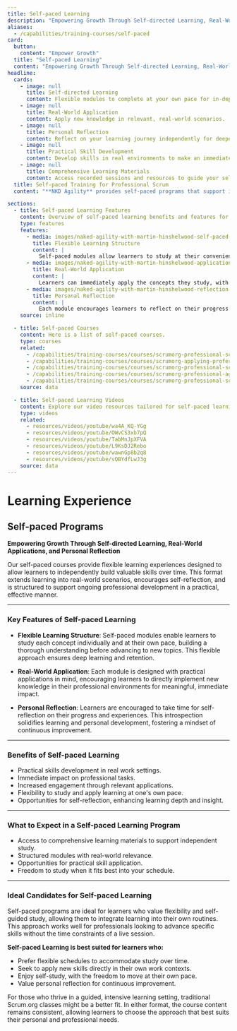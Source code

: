```yaml
---
title: Self-paced Learning
description: "Empowering Growth Through Self-directed Learning, Real-World Applications, and Personal Reflection"
aliases:
  - /capabilities/training-courses/self-paced
card:
  button:
    content: "Empower Growth"
  title: "Self-paced Learning"
  content: "Empowering Growth Through Self-directed Learning, Real-World Applications, and Personal Reflection"
headline:
  cards:
    - image: null
      title: Self-directed Learning
      content: Flexible modules to complete at your own pace for in-depth understanding.
    - image: null
      title: Real-World Application
      content: Apply new knowledge in relevant, real-world scenarios.
    - image: null
      title: Personal Reflection
      content: Reflect on your learning journey independently for deeper insights.
    - image: null
      title: Practical Skill Development
      content: Develop skills in real environments to make an immediate impact.
    - image: null
      title: Comprehensive Learning Materials
      content: Access recorded sessions and resources to guide your self-study.
  title: Self-paced Training for Professional Scrum
  content: "**NKD Agility** provides self-paced programs that support individual growth through self-directed study, practical applications, and independent reflection, enabling learners to gain in-depth knowledge and apply it in their work environments."

sections:
  - title: Self-paced Learning Features
    content: Overview of self-paced learning benefits and features for professional development.
    type: features
    features:
      - media: images/naked-agility-with-martin-hinshelwood-self-paced-learning.png
        title: Flexible Learning Structure
        content: |
          Self-paced modules allow learners to study at their convenience, focusing on one concept at a time to ensure thorough understanding before progressing. This approach fosters retention and practical application.
      - media: images/naked-agility-with-martin-hinshelwood-application.png
        title: Real-World Application
        content: |
          Learners can immediately apply the concepts they study, with each topic designed to have direct relevance to professional environments and practical use.
      - media: images/naked-agility-with-martin-hinshelwood-reflection.png
        title: Personal Reflection
        content: |
          Each module encourages learners to reflect on their progress and understanding, fostering a deeper connection to the material and continuous personal growth.
    source: inline

  - title: Self-paced Courses
    content: Here is a list of self-paced courses.
    type: courses
    related:
      - /capabilities/training-courses/courses/scrumorg-professional-scrum-product-owner
      - /capabilities/training-courses/courses/scrumorg-applying-professional-scrum
      - /capabilities/training-courses/courses/scrumorg-professional-scrum-master
      - /capabilities/training-courses/courses/scrumorg-professional-agile-leadership-essentials
      - /capabilities/training-courses/courses/scrumorg-professional-scrum-with-user-experience
    source: data

  - title: Self-paced Learning Videos
    content: Explore our video resources tailored for self-paced learning.
    type: videos
    related:
      - resources/videos/youtube/wa4A_KQ-YGg
      - resources/videos/youtube/OWvCS3xb7pQ
      - resources/videos/youtube/TabMnJpXFVA
      - resources/videos/youtube/L9KsDJ2Rebo
      - resources/videos/youtube/wawnGp8b2q8
      - resources/videos/youtube/vQBYdfLwJ3g
    source: data
---
```


# Learning Experience

## Self-paced Programs

**Empowering Growth Through Self-directed Learning, Real-World Applications, and Personal Reflection**

Our self-paced courses provide flexible learning experiences designed to allow learners to independently build valuable skills over time. This format extends learning into real-world scenarios, encourages self-reflection, and is structured to support ongoing professional development in a practical, effective manner.

---

### Key Features of Self-paced Learning

- **Flexible Learning Structure**: Self-paced modules enable learners to study each concept individually and at their own pace, building a thorough understanding before advancing to new topics. This flexible approach ensures deep learning and retention.

- **Real-World Application**: Each module is designed with practical applications in mind, encouraging learners to directly implement new knowledge in their professional environments for meaningful, immediate impact.

- **Personal Reflection**: Learners are encouraged to take time for self-reflection on their progress and experiences. This introspection solidifies learning and personal development, fostering a mindset of continuous improvement.

---

### Benefits of Self-paced Learning

- Practical skills development in real work settings.
- Immediate impact on professional tasks.
- Increased engagement through relevant applications.
- Flexibility to study and apply learning at one's own pace.
- Opportunities for self-reflection, enhancing learning depth and insight.

---

### What to Expect in a Self-paced Learning Program

- Access to comprehensive learning materials to support independent study.
- Structured modules with real-world relevance.
- Opportunities for practical skill application.
- Freedom to study when it fits best into your schedule.

---

### Ideal Candidates for Self-paced Learning

Self-paced programs are ideal for learners who value flexibility and self-guided study, allowing them to integrate learning into their own routines. This approach works well for professionals looking to advance specific skills without the time constraints of a live session.

**Self-paced Learning is best suited for learners who:**

- Prefer flexible schedules to accommodate study over time.
- Seek to apply new skills directly in their own work contexts.
- Enjoy self-study, with the freedom to move at their own pace.
- Value personal reflection for continuous improvement.

For those who thrive in a guided, intensive learning setting, traditional Scrum.org classes might be a better fit. In either format, the course content remains consistent, allowing learners to choose the approach that best suits their personal and professional needs.
